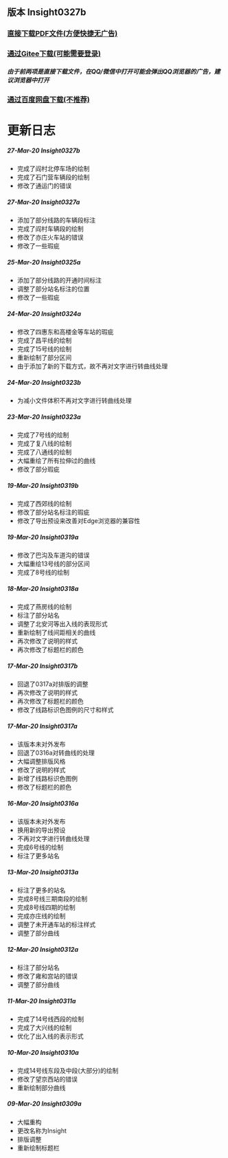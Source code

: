 

## 版本 Insight0327b
### [直接下载PDF文件(方便快捷无广告)](https://metro-1252278458.cos.ap-beijing.myqcloud.com/Insight/MTR-Insight0327b.pdf)
### [通过Gitee下载(可能需要登录)](https://gitee.com/SierraQin/metro/raw/insight/MTR-Insight0327b.pdf)
##### 由于前两项是直接下载文件，在QQ/微信中打开可能会弹出QQ浏览器的广告，建议浏览器中打开
### [通过百度网盘下载(不推荐)](https://pan.baidu.com/s/1Ph3KXdn3VK-wDQfWL82ymg)

#    
# 更新日志
##### 27-Mar-20 Insight0327b
- 完成了阎村北停车场的绘制
- 完成了石门营车辆段的绘制
- 修改了通运门的错误
##### 27-Mar-20 Insight0327a
- 添加了部分线路的车辆段标注
- 完成了阎村车辆段的绘制
- 修改了亦庄火车站的错误
- 修改了一些瑕疵
##### 25-Mar-20 Insight0325a
- 添加了部分线路的开通时间标注
- 调整了部分站名标注的位置
- 修改了一些瑕疵
##### 24-Mar-20 Insight0324a
- 修改了四惠东和高楼金等车站的瑕疵
- 完成了昌平线的绘制
- 完成了15号线的绘制
- 重新绘制了部分区间
- 由于添加了新的下载方式，故不再对文字进行转曲线处理
##### 24-Mar-20 Insight0323b
- 为减小文件体积不再对文字进行转曲线处理
##### 23-Mar-20 Insight0323a
- 完成了7号线的绘制
- 完成了复八线的绘制
- 完成了八通线的绘制
- 大幅重绘了所有拉伸过的曲线
- 修改了部分瑕疵
##### 19-Mar-20 Insight0319b
- 完成了西郊线的绘制
- 修改了部分站名标注的瑕疵
- 修改了导出预设来改善对Edge浏览器的兼容性
##### 19-Mar-20 Insight0319a
- 修改了巴沟及车道沟的错误
- 大幅重绘13号线的部分区间
- 完成了8号线的绘制
##### 18-Mar-20 Insight0318a
- 完成了燕房线的绘制
- 标注了部分站名
- 调整了北安河等出入线的表现形式
- 重新绘制了线间距相关的曲线
- 再次修改了说明的样式
- 再次修改了标题栏的颜色
##### 17-Mar-20 Insight0317b
- 回退了0317a对排版的调整
- 再次修改了说明的样式
- 再次修改了标题栏的颜色
- 修改了线路标识色图例的尺寸和样式
##### 17-Mar-20 Insight0317a
- 该版本未对外发布
- 回退了0316a对转曲线的处理
- 大幅调整排版风格
- 修改了说明的样式
- 新增了线路标识色图例
- 修改了标题栏的颜色
##### 16-Mar-20 Insight0316a
- 该版本未对外发布
- 换用新的导出预设
- 不再对文字进行转曲线处理
- 完成6号线的绘制
- 标注了更多站名
##### 13-Mar-20 Insight0313a
- 标注了更多的站名
- 完成8号线三期南段的绘制
- 完成8号线四期的绘制
- 完成亦庄线的绘制
- 调整了未开通车站的标注样式
- 调整了部分曲线
##### 12-Mar-20 Insight0312a
- 标注了部分站名
- 修改了雍和宫站的错误
- 调整了部分曲线
##### 11-Mar-20 Insight0311a
- 完成了14号线西段的绘制
- 完成了大兴线的绘制
- 优化了出入线的表示形式
##### 10-Mar-20 Insight0310a
- 完成14号线东段及中段(大部分)的绘制
- 修改了望京西站的错误
- 重新绘制部分曲线
##### 09-Mar-20 Insight0309a
- 大幅重构
- 更改名称为Insight
- 排版调整
- 重新绘制标题栏